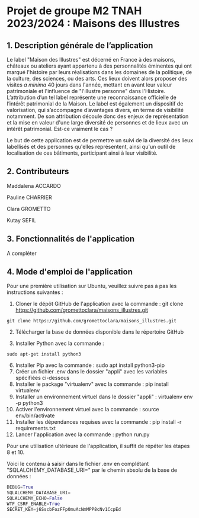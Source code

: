 # Projet de groupe M2 TNAH 2023/2024 : Maisons des Illustres

## 1. Description générale de l’application

Le label "Maison des Illustres" est décerné en France à des maisons, châteaux ou ateliers ayant appartenu à des personnalités éminentes qui ont marqué l'histoire par leurs réalisations dans les domaines de la politique, de la culture, des sciences, ou des arts. Ces lieux doivent alors proposer des visites *a minima* 40 jours dans l'année, mettant en avant leur valeur patrimoniale et l'influence de "l'illustre personne" dans l'Histoire. L’attribution d’un tel label représente une reconnaissance officielle de l’intérêt patrimonial de la Maison. Le label est également un dispositif de valorisation, qui s’accompagne d’avantages divers, en terme de visibilité notamment. De son attribution découle donc des enjeux de représentation et la mise en valeur d'une large diversité de personnes et de lieux avec un intérêt patrimonial. Est-ce vraiment le cas ? 

Le but de cette application est de permettre un suivi de la diversité des lieux labellisés et des personnes qu'elles représentent, ainsi qu'un outil de localisation de ces bâtiments, participant ainsi à leur visibilité.

## 2. Contributeurs

Maddalena ACCARDO

Pauline CHARRIER

Clara GROMETTO

Kutay SEFIL

## 3. Fonctionnalités de l'application

A compléter

## 4. Mode d'emploi de l'application 

Pour une première utilisation sur Ubuntu, veuillez suivre pas à pas les instructions suivantes :

1. Cloner le dépôt GitHub de l'application avec la commande : git clone https://github.com/gromettoclara/maisons_illustres.git
```shell
git clone https://github.com/gromettoclara/maisons_illustres.git
```
2. Télécharger la base de données disponible dans le répertoire GitHub
   
3.  Installer Python avec la commande :
```shell
sudo apt-get install python3
```

6. Installer Pip avec la commande : sudo apt install python3-pip
7. Créer un fichier .env dans le dossier "appli" avec les variables spécifiées ci-dessous
8. Installer le package "virtualenv" avec la commande : pip install virtualenv
9. Installer un environnement virtuel dans le dossier "appli" : virtualenv env -p python3
10. Activer l'environnement virtuel avec la commande : source env/bin/activate
11. Installer les dépendances requises avec la commande : pip install -r requirements.txt
12. Lancer l'application avec la commande : python run.py

Pour une utilisation ultérieure de l'application, il suffit de répéter les étapes 8 et 10.

Voici le contenu à saisir dans le fichier .env en complétant "SQLALCHEMY_DATABASE_URI=" par le chemin absolu de la base de données :

```Python
DEBUG=True
SQLALCHEMY_DATABASE_URI=
SQLALCHEMY_ECHO=False
WTF_CSRF_ENABLE=True
SECRET_KEY=j6SscbFozFFp0muAcNmMPP8cNv1CcpEd
```

